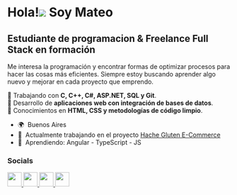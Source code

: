 Hola!![](https://user-images.githubusercontent.com/18350557/176309783-0785949b-9127-417c-8b55-ab5a4333674e.gif) Soy Mateo
=============================================================================================================================

Estudiante de programacion & Freelance Full Stack en formación
---------------------------------------------------------------

Me interesa la programación y encontrar formas de optimizar procesos para hacer las cosas más eficientes. Siempre estoy buscando aprender algo nuevo y mejorar en cada proyecto que emprendo.  

🔹 Trabajando con **C, C++, C#, ASP.NET, SQL y Git**.  
🔹 Desarrollo de **aplicaciones web con integración de bases de datos**.  
🔹 Conocimientos en **HTML, CSS y metodologías de código limpio**.  


* 🌍  Buenos Aires
* 🚀  Actualmente trabajando en el proyecto  [Hache Gluten E-Commerce](http://github.com/Bassinii/Proyecto-Hache)
* 🧠  Aprendiendo: Angular - TypeScript - JS


### Socials

<p align="left"> <a href="https://discord.com/users/mateobarrios27" target="_blank" rel="noreferrer"> <picture> <source media="(prefers-color-scheme: dark)" srcset="https://raw.githubusercontent.com/danielcranney/readme-generator/main/public/icons/socials/discord-dark.svg" /> <source media="(prefers-color-scheme: light)" srcset="https://raw.githubusercontent.com/danielcranney/readme-generator/main/public/icons/socials/discord.svg" /> <img src="https://raw.githubusercontent.com/danielcranney/readme-generator/main/public/icons/socials/discord.svg" width="32" height="32" /> </picture> </a> <a href="https://www.github.com/MateoBarrios27" target="_blank" rel="noreferrer"> <picture> <source media="(prefers-color-scheme: dark)" srcset="https://raw.githubusercontent.com/danielcranney/readme-generator/main/public/icons/socials/github-dark.svg" /> <source media="(prefers-color-scheme: light)" srcset="https://raw.githubusercontent.com/danielcranney/readme-generator/main/public/icons/socials/github.svg" /> <img src="https://raw.githubusercontent.com/danielcranney/readme-generator/main/public/icons/socials/github.svg" width="32" height="32" /> </picture> </a> <a href="http://www.instagram.com/matebarrios1" target="_blank" rel="noreferrer"> <picture> <source media="(prefers-color-scheme: dark)" srcset="https://raw.githubusercontent.com/danielcranney/readme-generator/main/public/icons/socials/instagram-dark.svg" /> <source media="(prefers-color-scheme: light)" srcset="https://raw.githubusercontent.com/danielcranney/readme-generator/main/public/icons/socials/instagram.svg" /> <img src="https://raw.githubusercontent.com/danielcranney/readme-generator/main/public/icons/socials/instagram.svg" width="32" height="32" /> </picture> </a> <a href="https://www.linkedin.com/in/mateo-barrios-2026b7283/" target="_blank" rel="noreferrer"> <picture> <source media="(prefers-color-scheme: dark)" srcset="https://raw.githubusercontent.com/danielcranney/readme-generator/main/public/icons/socials/linkedin-dark.svg" /> <source media="(prefers-color-scheme: light)" srcset="https://raw.githubusercontent.com/danielcranney/readme-generator/main/public/icons/socials/linkedin.svg" /> <img src="https://raw.githubusercontent.com/danielcranney/readme-generator/main/public/icons/socials/linkedin.svg" width="32" height="32" /> </picture> </a></p>
